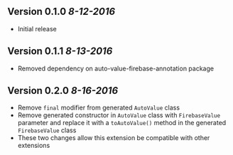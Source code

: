 
Version 0.1.0 *8-12-2016*
----------------------------

- Initial release

Version 0.1.1 *8-13-2016*
----------------------------

- Removed dependency on auto-value-firebase-annotation package

Version 0.2.0 *8-16-2016*
----------------------------

- Remove `final` modifier from generated `AutoValue` class
- Remove generated constructor in `AutoValue` class with `FirebaseValue` parameter and replace it with a `toAutoValue()` method in the generated `FirebaseValue` class
- These two changes allow this extension be compatible with other extensions
